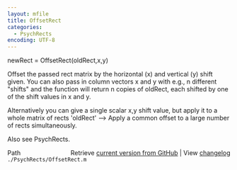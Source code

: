 ```yaml
---
layout: mfile
title: OffsetRect
categories:
  - PsychRects
encoding: UTF-8
---
```


newRect = OffsetRect\(oldRect,x,y\)

Offset the passed rect matrix by the horizontal \(x\)
and vertical \(y\) shift given. You can also pass in column vectors x and y
with e.g., n different "shifts" and the function will return n copies of
oldRect, each shifted by one of the shift values in x and y.

Alternatively you can give a single scalar x,y shift value, but apply it
to a whole matrix of rects 'oldRect' --\> Apply a common offset to a large
number of rects simultaneously.

Also see PsychRects.


<div class="code_header" style="text-align:right;">
  <span style="float:left;">Path&nbsp;&nbsp;</span> <span class="counter">Retrieve <a href=
  "https://raw.github.com/Psychtoolbox-3/Psychtoolbox-3/beta/./PsychRects/OffsetRect.m">current version from GitHub</a> | View <a href=
  "https://github.com/Psychtoolbox-3/Psychtoolbox-3/commits/beta/./PsychRects/OffsetRect.m">changelog</a></span>
</div>
<div class="code">
  <code>./PsychRects/OffsetRect.m</code>
</div>
